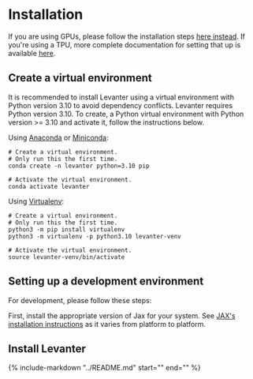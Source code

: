 # Installation

If you are using GPUs, please follow the installation steps [here instead](Getting-Started-GPU.md).
If you're using a TPU, more complete documentation for setting that up is available [here](Getting-Started-TPU-VM.md).


## Create a virtual environment

It is recommended to install Levanter using a virtual environment with Python version 3.10 to avoid dependency conflicts. Levanter requires Python version 3.10. To create, a Python virtual environment with Python version >= 3.10 and activate it, follow the instructions below.

Using [Anaconda](https://conda.io/projects/conda/en/latest/user-guide/tasks/manage-environments.html) or
[Miniconda](https://docs.conda.io/en/latest/miniconda.html):

```
# Create a virtual environment.
# Only run this the first time.
conda create -n levanter python=3.10 pip

# Activate the virtual environment.
conda activate levanter
```

Using [Virtualenv](https://docs.python.org/3/library/venv.html#creating-virtual-environments):

```
# Create a virtual environment.
# Only run this the first time.
python3 -m pip install virtualenv
python3 -m virtualenv -p python3.10 levanter-venv

# Activate the virtual environment.
source levanter-venv/bin/activate
```

## Setting up a development environment

For development, please follow these steps:

First, install the appropriate version of Jax for your system.
See [JAX's installation instructions](https://github.com/google/jax/blob/main/README.md#installation)
as it varies from platform to platform.

## Install Levanter

{%
   include-markdown "../README.md"
   start="<!--levanter-installation-start-->"
   end="<!--levanter-installation-end-->"
%}
